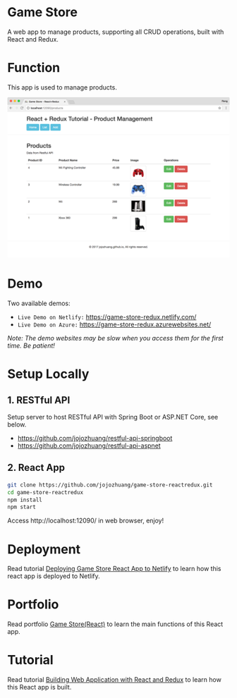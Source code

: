 # Game Store
A web app to manage products, supporting all CRUD operations, built with React and Redux.

# Function
This app is used to manage products.

<kbd>![image](/public/assets/productlistafteredit.png)</kbd>

# Demo
Two available demos:
* `Live Demo on Netlify:` <a href="https://game-store-redux.netlify.com/" target="\_blank">https://game-store-redux.netlify.com/</a>
* `Live Demo on Azure:` <a href="https://game-store-redux.azurewebsites.net/" target="\_blank">https://game-store-redux.azurewebsites.net/</a>

*Note: The demo websites may be slow when you access them for the first time. Be patient!*

# Setup Locally
## 1. RESTful API
Setup server to host RESTful API with Spring Boot or ASP.NET Core, see below.
* https://github.com/jojozhuang/restful-api-springboot
* https://github.com/jojozhuang/restful-api-aspnet

## 2. React App
```bash
git clone https://github.com/jojozhuang/game-store-reactredux.git
cd game-store-reactredux
npm install
npm start
```
Access http://localhost:12090/ in web browser, enjoy!

# Deployment
Read tutorial [Deploying Game Store React App to Netlify](https://jojozhuang.github.io/tutorial/react/deploying-game-store-react-app-to-netlify/) to learn how this react app is deployed to Netlify.

# Portfolio
Read portfolio [Game Store(React)](https://jojozhuang.github.io/portfolio/game-store-react/) to learn the main functions of this React app.

# Tutorial
Read tutorial [Building Web Application with React and Redux](https://jojozhuang.github.io/tutorial/react/building-web-application-with-react-and-redux/) to learn how this React app is built.
